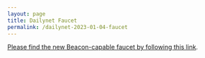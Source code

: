 ```yaml
---
layout: page
title: Dailynet Faucet
permalink: /dailynet-2023-01-04-faucet
---
```


[Please find the new Beacon-capable faucet by following this link](https://faucet.dailynet-2023-01-04.teztnets.xyz).
